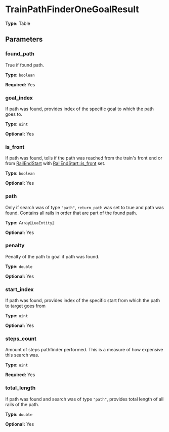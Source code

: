 # TrainPathFinderOneGoalResult

**Type:** Table

## Parameters

### found_path

True if found path.

**Type:** `boolean`

**Required:** Yes

### goal_index

If path was found, provides index of the specific goal to which the path goes to.

**Type:** `uint`

**Optional:** Yes

### is_front

If path was found, tells if the path was reached from the train's front end or from [RailEndStart](runtime:RailEndStart) with [RailEndStart::is_front](runtime:RailEndStart::is_front) set.

**Type:** `boolean`

**Optional:** Yes

### path

Only if search was of type `"path"`, `return_path` was set to true and path was found. Contains all rails in order that are part of the found path.

**Type:** Array[`LuaEntity`]

**Optional:** Yes

### penalty

Penalty of the path to goal if path was found.

**Type:** `double`

**Optional:** Yes

### start_index

If path was found, provides index of the specific start from which the path to target goes from

**Type:** `uint`

**Optional:** Yes

### steps_count

Amount of steps pathfinder performed. This is a measure of how expensive this search was.

**Type:** `uint`

**Required:** Yes

### total_length

If path was found and search was of type `"path"`, provides total length of all rails of the path.

**Type:** `double`

**Optional:** Yes

